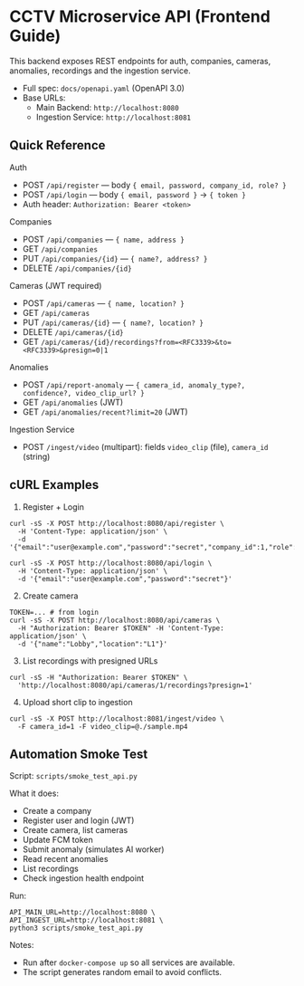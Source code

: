 # CCTV Microservice API (Frontend Guide)

This backend exposes REST endpoints for auth, companies, cameras, anomalies, recordings and the ingestion service.

- Full spec: `docs/openapi.yaml` (OpenAPI 3.0)
- Base URLs:
  - Main Backend: `http://localhost:8080`
  - Ingestion Service: `http://localhost:8081`

## Quick Reference

Auth
- POST `/api/register` — body `{ email, password, company_id, role? }`
- POST `/api/login` — body `{ email, password }` -> `{ token }`
- Auth header: `Authorization: Bearer <token>`

Companies
- POST `/api/companies` — `{ name, address }`
- GET `/api/companies`
- PUT `/api/companies/{id}` — `{ name?, address? }`
- DELETE `/api/companies/{id}`

Cameras (JWT required)
- POST `/api/cameras` — `{ name, location? }` 
- GET `/api/cameras`
- PUT `/api/cameras/{id}` — `{ name?, location? }`
- DELETE `/api/cameras/{id}`
- GET `/api/cameras/{id}/recordings?from=<RFC3339>&to=<RFC3339>&presign=0|1`

Anomalies
- POST `/api/report-anomaly` — `{ camera_id, anomaly_type?, confidence?, video_clip_url? }`
- GET `/api/anomalies` (JWT)
- GET `/api/anomalies/recent?limit=20` (JWT)

Ingestion Service
- POST `/ingest/video` (multipart): fields `video_clip` (file), `camera_id` (string)

## cURL Examples

1) Register + Login
```
curl -sS -X POST http://localhost:8080/api/register \
  -H 'Content-Type: application/json' \
  -d '{"email":"user@example.com","password":"secret","company_id":1,"role":"company_admin"}'

curl -sS -X POST http://localhost:8080/api/login \
  -H 'Content-Type: application/json' \
  -d '{"email":"user@example.com","password":"secret"}'
```

2) Create camera
```
TOKEN=... # from login
curl -sS -X POST http://localhost:8080/api/cameras \
  -H "Authorization: Bearer $TOKEN" -H 'Content-Type: application/json' \
  -d '{"name":"Lobby","location":"L1"}'
```

3) List recordings with presigned URLs
```
curl -sS -H "Authorization: Bearer $TOKEN" \
  'http://localhost:8080/api/cameras/1/recordings?presign=1'
```

4) Upload short clip to ingestion
```
curl -sS -X POST http://localhost:8081/ingest/video \
  -F camera_id=1 -F video_clip=@./sample.mp4
```

## Automation Smoke Test

Script: `scripts/smoke_test_api.py`

What it does:
- Create a company
- Register user and login (JWT)
- Create camera, list cameras
- Update FCM token
- Submit anomaly (simulates AI worker)
- Read recent anomalies
- List recordings
- Check ingestion health endpoint

Run:
```
API_MAIN_URL=http://localhost:8080 \
API_INGEST_URL=http://localhost:8081 \
python3 scripts/smoke_test_api.py
```

Notes:
- Run after `docker-compose up` so all services are available.
- The script generates random email to avoid conflicts.

